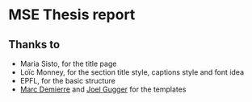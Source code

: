 # MSE Thesis report

## Thanks to

- Maria Sisto, for the title page
- Loïc Monney, for the section title style, captions style and font idea
- EPFL, for the basic structure
- [Marc Demierre](https://github.com/mdemierre/hesso-latextemplate-thesis) and [Joel Gugger](https://github.com/GuggerJoel/msc-thesis-report) for the templates
